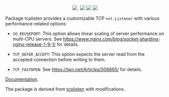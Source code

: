 <p align="center">
 <a href="https://pkg.go.dev/github.com/roadrunner-server/tcplisten?tab=doc"><img src="https://godoc.org/github.com/roadrunner-server/tcplisten?status.svg"></a>
	<a href="https://github.com/roadrunner-server/tcplisten/actions"><img src="https://github.com/roadrunner-server/tcplisten/workflows/tests/badge.svg" alt=""></a>
	<a href="https://goreportcard.com/report/github.com/roadrunner-server/tcplisten"><img src="https://goreportcard.com/badge/github.com/roadrunner-server/tcplisten"></a>
	<a href="https://codecov.io/gh/roadrunner-server/tcplisten/"><img src="https://codecov.io/gh/roadrunner-server/tcplisten/branch/master/graph/badge.svg"></a>
	<a href="https://discord.gg/TFeEmCs"><img src="https://img.shields.io/badge/discord-chat-magenta.svg"></a>
</p>

Package tcplisten provides a customizable TCP `net.Listener` with various
performance-related options:

 * `SO_REUSEPORT`: This option allows linear scaling of server performance
   on multi-CPU servers.
   See https://www.nginx.com/blog/socket-sharding-nginx-release-1-9-1/ for details.

 * `TCP_DEFER_ACCEPT`: This option expects the server read from the accepted
   connection before writing to them.

 * `TCP_FASTOPEN`: See https://lwn.net/Articles/508865/ for details.


[Documentation](https://godoc.org/github.com/roadrunner-server/tcplisten).

The package is derived from [tcplisten](https://github.com/valyala/tcplisten) with modifications.
